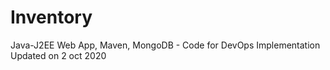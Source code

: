 # Inventory
 Java-J2EE Web App, Maven, MongoDB - Code for DevOps Implementation
Updated on 2 oct 2020
